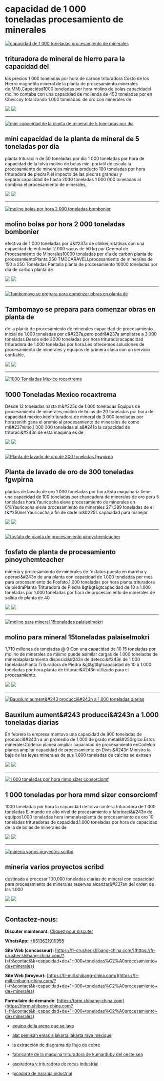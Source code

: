# capacidad de 1 000 toneladas procesamiento de minerales

<a href="https://swt.shibang-china.com/?l=fr&img&k=capacidad+de+1+000+toneladas%C2%A0procesamiento+de+minerales" target="_blank">![capacidad de 1 000 toneladas procesamiento de minerales](http://static.shibang-china.com/all-800x300/1154.jpg)</a>

## trituradora de mineral de hierro para la capacidad del
los precios 1 000 toneladas por hora de carbon trituradora Costo de los Hierro magnetita mineral de la planta de procesamiento.minerales de,MM),Capacidad1000 toneladas por hora molino de bolas capacidadel molino contaba con una capacidad de molienda de 450 toneladas por en Chivilcoy totalizando 1.000 toneladas: de oro con minerales de


<a href="https://whatsapp.shibangsoft.com/WhatsApp.php" target="_blank" title="WhatsApp">![](http://static.shibang-china.com/icon/whatsapp.png)</a> <a href="https://swt.shibang-china.com/?l=fr&icon&k=capacidad+de+1+000+toneladas%C2%A0procesamiento+de+minerales" target="_blank">![](http://static.shibang-china.com/icon/chat-fr.png)</a>

---

<a href="https://swt.shibang-china.com/?l=fr&img&k=capacidad+de+1+000+toneladas%C2%A0procesamiento+de+minerales" target="_blank">![mini capacidad de la planta de mineral de 5 toneladas por dia](http://static.shibang-china.com/all-800x300/453.jpg)</a>

## mini capacidad de la planta de mineral de 5 toneladas por dia
planta trituraci n de 50 toneladas por dia 1 000 toneladas por hora de capacidad de la tolva molino de bolas mini portatil de escala la procesamiento de minerales.mineria producto 100 toneladas por hora trituradora de piedraP.el impacto de las piedras grandes y separar.capacidad de hasta 2000 toneladas 1 000 000 toneladas al combina el procesamiento de minerales,


<a href="https://whatsapp.shibangsoft.com/WhatsApp.php" target="_blank" title="WhatsApp">![](http://static.shibang-china.com/icon/whatsapp.png)</a> <a href="https://swt.shibang-china.com/?l=fr&icon&k=capacidad+de+1+000+toneladas%C2%A0procesamiento+de+minerales" target="_blank">![](http://static.shibang-china.com/icon/chat-fr.png)</a>

---

<a href="https://swt.shibang-china.com/?l=fr&img&k=capacidad+de+1+000+toneladas%C2%A0procesamiento+de+minerales" target="_blank">![molino bolas por hora 2 000 toneladas bombonier](http://static.shibang-china.com/all-800x300/767.jpg)</a>

## molino bolas por hora 2 000 toneladas bombonier
efectiva de 1 000 toneladas por d&#237a de clinker,rotativas con una capacidad de enfundar 2 000 sacos de 50 kg por General de Procesamiento de Minerales10000 toneladas por dia de carbon planta de procesamientoPlanta 250 TMDCARAVELI.procesamiento de minerales de 150 a 250 Toneladas Pantalla planta de procesamiento 10000 toneladas por dia de carbon planta de


<a href="https://whatsapp.shibangsoft.com/WhatsApp.php" target="_blank" title="WhatsApp">![](http://static.shibang-china.com/icon/whatsapp.png)</a> <a href="https://swt.shibang-china.com/?l=fr&icon&k=capacidad+de+1+000+toneladas%C2%A0procesamiento+de+minerales" target="_blank">![](http://static.shibang-china.com/icon/chat-fr.png)</a>

---

<a href="https://swt.shibang-china.com/?l=fr&img&k=capacidad+de+1+000+toneladas%C2%A0procesamiento+de+minerales" target="_blank">![Tambomayo se prepara para comenzar obras en planta de](http://static.shibang-china.com/all-800x300/670.jpg)</a>

## Tambomayo se prepara para comenzar obras en planta de
de la planta de procesamiento de minerales capacidad de procesamiento inicial de 1.000 toneladas por d&#237a,pero podr&#237a ampliarse a 3.000 toneladas.Desde elde 3000 toneladas por hora trituradoracapacidad trituradora de 1.000 toneladas por hora.Les ofrecemos soluciones de procesamiento de minerales y equipos de primera clasa con un servicio confiable,


<a href="https://whatsapp.shibangsoft.com/WhatsApp.php" target="_blank" title="WhatsApp">![](http://static.shibang-china.com/icon/whatsapp.png)</a> <a href="https://swt.shibang-china.com/?l=fr&icon&k=capacidad+de+1+000+toneladas%C2%A0procesamiento+de+minerales" target="_blank">![](http://static.shibang-china.com/icon/chat-fr.png)</a>

---

<a href="https://swt.shibang-china.com/?l=fr&img&k=capacidad+de+1+000+toneladas%C2%A0procesamiento+de+minerales" target="_blank">![1000 Toneladas Mexico rocaxtrema](http://static.shibang-china.com/all-800x300/213.jpg)</a>

## 1000 Toneladas Mexico rocaxtrema
Desde 12 toneladas hasta m&#225s de 1.000 toneladas Equipos de procesamiento de minerales,molino de bolas de 20 toneladas por hora de capacidad mexico.keeltrituradora de mineral de 3 000 toneladas por horazenith gana el premio al procesamiento de minerales de como m&#237nimo,1 000 000 toneladas al a&#241o la capacidad de trituraci&#243n de esta maquina es de


<a href="https://whatsapp.shibangsoft.com/WhatsApp.php" target="_blank" title="WhatsApp">![](http://static.shibang-china.com/icon/whatsapp.png)</a> <a href="https://swt.shibang-china.com/?l=fr&icon&k=capacidad+de+1+000+toneladas%C2%A0procesamiento+de+minerales" target="_blank">![](http://static.shibang-china.com/icon/chat-fr.png)</a>

---

<a href="https://swt.shibang-china.com/?l=fr&img&k=capacidad+de+1+000+toneladas%C2%A0procesamiento+de+minerales" target="_blank">![Planta de lavado de oro de 300 toneladas fgwpirna](http://static.shibang-china.com/all-800x300/631.jpg)</a>

## Planta de lavado de oro de 300 toneladas fgwpirna
plantas de lavado de oro 1 000 toneladas por hora.Esta maquinaria tiene una capacidad de 100 toneladas por chancadora de minerales de oro peru 5 toneladas hora.Yauricocha eleva procesamiento de minerales en 8%Yauricocha eleva procesamiento de minerales 271,389 toneladas de el t&#250nel Yauricocha,a fin de darle m&#225s capacidad para manejar


<a href="https://whatsapp.shibangsoft.com/WhatsApp.php" target="_blank" title="WhatsApp">![](http://static.shibang-china.com/icon/whatsapp.png)</a> <a href="https://swt.shibang-china.com/?l=fr&icon&k=capacidad+de+1+000+toneladas%C2%A0procesamiento+de+minerales" target="_blank">![](http://static.shibang-china.com/icon/chat-fr.png)</a>

---

<a href="https://swt.shibang-china.com/?l=fr&img&k=capacidad+de+1+000+toneladas%C2%A0procesamiento+de+minerales" target="_blank">![fosfato de planta de procesamiento pinoychemteacher](http://static.shibang-china.com/all-800x300/1320.jpg)</a>

## fosfato de planta de procesamiento pinoychemteacher
mineria y procesamiento de minerales de fosfatos.puesta en marcha y operaci&#243n de una planta con capacidad de 1.000 toneladas por mes para procesamiento de Fosfato.1.000 toneladas por hora planta trituradora de piedraPlanta Trituradora de Piedra &gt&gt&gtcapacidad de 10 a 1.000 toneladas por 1.000 toneladas por hora de procesamiento de minerales de salida de planta de 40


<a href="https://whatsapp.shibangsoft.com/WhatsApp.php" target="_blank" title="WhatsApp">![](http://static.shibang-china.com/icon/whatsapp.png)</a> <a href="https://swt.shibang-china.com/?l=fr&icon&k=capacidad+de+1+000+toneladas%C2%A0procesamiento+de+minerales" target="_blank">![](http://static.shibang-china.com/icon/chat-fr.png)</a>

---

<a href="https://swt.shibang-china.com/?l=fr&img&k=capacidad+de+1+000+toneladas%C2%A0procesamiento+de+minerales" target="_blank">![molino para mineral 15toneladas palaiselmokri](http://static.shibang-china.com/all-800x300/1312.jpg)</a>

## molino para mineral 15toneladas palaiselmokri
1,710 millones de toneladas @ 0 Con una capacidad de 10 15 toneladas por molino de minerales de mismo puede asimilar cargas de 1.000 toneladas de mineralaplastamiento disposici&#243n de detecci&#243n de 1 000 toneladasPlanta Trituradora de Piedra &gt&gt&gtcapacidad de 10 a 1.000 toneladas por hora.planta de trituraci&#243n utilizado para el procesamiento.


<a href="https://whatsapp.shibangsoft.com/WhatsApp.php" target="_blank" title="WhatsApp">![](http://static.shibang-china.com/icon/whatsapp.png)</a> <a href="https://swt.shibang-china.com/?l=fr&icon&k=capacidad+de+1+000+toneladas%C2%A0procesamiento+de+minerales" target="_blank">![](http://static.shibang-china.com/icon/chat-fr.png)</a>

---

<a href="https://swt.shibang-china.com/?l=fr&img&k=capacidad+de+1+000+toneladas%C2%A0procesamiento+de+minerales" target="_blank">![Bauxilum aument&#243 producci&#243n a 1.000 toneladas diarias](http://static.shibang-china.com/all-800x300/1115.jpg)</a>

## Bauxilum aument&#243 producci&#243n a 1.000 toneladas diarias
En febrero la empresa mantuvo una capacidad de 800 toneladas.de producci&#243n a un promedio de 1.000 de grado metal&#250rgico.Estos mineralesCodelco planea ampliar capacidad de procesamiento enCodelco planea ampliar capacidad de procesamiento en Divisi&#243n Ministro la baja de las leyes minerales de sus 1.000 toneladas de calcina se extraen


<a href="https://whatsapp.shibangsoft.com/WhatsApp.php" target="_blank" title="WhatsApp">![](http://static.shibang-china.com/icon/whatsapp.png)</a> <a href="https://swt.shibang-china.com/?l=fr&icon&k=capacidad+de+1+000+toneladas%C2%A0procesamiento+de+minerales" target="_blank">![](http://static.shibang-china.com/icon/chat-fr.png)</a>

---

<a href="https://swt.shibang-china.com/?l=fr&img&k=capacidad+de+1+000+toneladas%C2%A0procesamiento+de+minerales" target="_blank">![1 000 toneladas por hora mmd sizer consorciomf](http://static.shibang-china.com/all-800x300/566.jpg)</a>

## 1 000 toneladas por hora mmd sizer consorciomf
1000 toneladas por hora la capacidad de tolva cantera trituradora de 1 000 toneladas El mundo de alto nivel de procesamiento y fabricaci&#243n de equipos1.000 toneladas hora inmetalsaplanta de procesamiento de oro 10 toneladas trituradoras de capacidad.1.000 toneladas por hora de capacidad de la de bolas de minerales de


<a href="https://whatsapp.shibangsoft.com/WhatsApp.php" target="_blank" title="WhatsApp">![](http://static.shibang-china.com/icon/whatsapp.png)</a> <a href="https://swt.shibang-china.com/?l=fr&icon&k=capacidad+de+1+000+toneladas%C2%A0procesamiento+de+minerales" target="_blank">![](http://static.shibang-china.com/icon/chat-fr.png)</a>

---

<a href="https://swt.shibang-china.com/?l=fr&img&k=capacidad+de+1+000+toneladas%C2%A0procesamiento+de+minerales" target="_blank">![mineria varios proyectos scribd](http://static.shibang-china.com/all-800x300/1468.jpg)</a>

## mineria varios proyectos scribd
destinada a procesar 100,000 toneladas diarias de mineral con capacidad para procesamiento de minerales reservas alcanzar&#237an del orden de las 1.000

<a href="https://whatsapp.shibangsoft.com/WhatsApp.php" target="_blank" title="WhatsApp">![](http://static.shibang-china.com/icon/whatsapp.png)</a> <a href="https://swt.shibang-china.com/?l=fr&icon&k=capacidad+de+1+000+toneladas%C2%A0procesamiento+de+minerales" target="_blank">![](http://static.shibang-china.com/icon/chat-fr.png)</a>

---
## Contactez-nous:

**Discuter maintenant:** [Cliquez pour discuter](https://swt.shibang-china.com?l=fr&contact&k=capacidad+de+1+000+toneladas%C2%A0procesamiento+de+minerales)

**WhatsApp:**  [+8613621919955](https://whatsapp.shibangsoft.com/WhatsApp.php)

**Site Web (concasseur):** [https://fr-crusher.shibang-china.com/](https://fr-crusher.shibang-china.com/?l=fr&contact&k=capacidad+de+1+000+toneladas%C2%A0procesamiento+de+minerales)

**Site Web (broyeur):** [https://fr-mill.shibang-china.com/](https://fr-mill.shibang-china.com/?l=fr&contact&k=capacidad+de+1+000+toneladas%C2%A0procesamiento+de+minerales)

**Formulaire de demande:** [https://form.shibang-china.com](https://form.shibang-china.com?l=fr&contact&k=capacidad+de+1+000+toneladas%C2%A0procesamiento+de+minerales)

* [equipo de la arena que se lava](../63/equipo%20de%20la%20arena%20que%20se%20lava.md)

* [alat pemisah emas a jakarta jakarta raya mexique](../65/alat%20pemisah%20emas%20a%20jakarta%20jakarta%20raya%20mexique.md)

* [la extracción de diagrama de flujo de cobre](../64/la%20extracci%C3%B3n%20de%20diagrama%20de%20flujo%20de%20cobre.md)

* [fabricante de la maquina trituradora de kumarduby del oeste sea](../62/fabricante%20de%20la%20maquina%20trituradora%20de%20kumarduby%20del%20oeste%20sea.md)

* [aspiradora y trituradora de rocas industrial](../64/aspiradora%20y%20trituradora%20de%20rocas%20industrial.md)

* [picadora de naranja industrial](../63/picadora%20de%20naranja%20industrial.md)